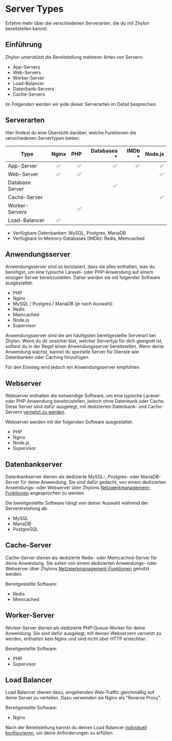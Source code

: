 # Server Types

Erfahre mehr über die verschiedenen Serverarten, die du mit Zhylon bereitstellen kannst.

## Einführung

Zhylon unterstützt die Bereitstellung mehrerer Arten von Servern:

- App-Servers
- Web-Servers
- Worker-Server
- Load-Balancer
- Datenbank-Servers
- Cache-Servers

Im Folgenden werden wir jede dieser Serverarten im Detail besprechen.


## Serverarten

Hier findest du eine Übersicht darüber, welche Funktionen die verschiedenen Servertypen bieten:

| Type                  | Nginx | PHP | Databases * | IMDb * | Node.js |
|-----------------------|:-----:|----:|------------:|-------:|--------:|
| App-Server            |   ✅   |   ✅ |           ✅ |      ✅ |       ✅ |
| Web-Server            |   ✅   |   ✅ |             |        |       ✅ |
| Database Server       |       |     |           ✅ |        |        |
| Cache-Server |       |     |            |        |       ✅ |
| Worker-Servers        |       |   ✅ |             |        |         |
| Load-Balancer         |   ✅   |     |             |        |         |

* Verfügbare Datenbanken: MySQL, Postgres, MariaDB
* Verfügbare In-Memory-Databases (IMDb): Redis, Memcached


## Anwendungsserver

Anwendungsserver sind so konzipiert, dass sie alles enthalten, was du benötigst, um eine typische Laravel- oder PHP-Anwendung auf einem einzigen Server bereitzustellen.
Daher werden sie mit folgender Software ausgestattet:

- PHP
- Nginx
- MySQL / Postgres / MariaDB (je nach Auswahl)
- Redis
- Memcached
- Node.js
- Supervisor

Anwendungsserver sind die am häufigsten bereitgestellte Serverart bei Zhylon.
Wenn du dir unsicher bist, welcher Servertyp für dich geeignet ist, solltest du in der Regel einen Anwendungsserver bereitstellen.
Wenn deine Anwendung wächst, kannst du spezielle Server für Dienste wie Datenbanken oder Caching hinzufügen.

Für den Einstieg wird jedoch ein Anwendungsserver empfohlen.


## Webserver

Webserver enthalten die notwendige Software, um eine typische Laravel- oder PHP-Anwendung bereitzustellen, jedoch ohne Datenbank oder Cache.
Diese Server sind dafür ausgelegt, mit dedizierten Datenbank- und Cache-Servern [vernetzt zu werden](/resources/network).

Webserver werden mit der folgenden Software ausgestattet:

- PHP
- Nginx
- Node.js
- Supervisor


## Datenbankserver

Datenbankserver dienen als dedizierte MySQL-, Postgres- oder MariaDB-Server für deine Anwendung.
Sie sind dafür gedacht, von einem dedizierten Anwendungs- oder Webserver über Zhylons [Netzwerkmanagement-Funktionen](/resources/network) angesprochen zu werden.

Die bereitgestellte Software hängt von deiner Auswahl während der Servererstellung ab:

- MySQL
- MariaDB
- PostgreSQL  


## Cache-Server

Cache-Server dienen als dedizierte Redis- oder Memcached-Server für deine Anwendung.
Sie sollen von einem dedizierten Anwendungs- oder Webserver über Zhylons [Netzwerkmanagement-Funktionen](/resources/network) genutzt werden.

Bereitgestellte Software:

- Redis
- Memcached  


## Worker-Server

Worker-Server dienen als dedizierte PHP-Queue-Worker für deine Anwendung.
Sie sind dafür ausgelegt, mit deinen Webservern vernetzt zu werden, enthalten kein Nginx und sind nicht über HTTP erreichbar.

Bereitgestellte Software:

- PHP
- Supervisor  


## Load Balancer

Load Balancer dienen dazu, eingehenden Web-Traffic gleichmäßig auf deine Server zu verteilen.
Dazu verwenden sie Nginx als "Reverse Proxy".

Bereitgestellte Software:
- Nginx

Nach der Bereitstellung kannst du deinen Load Balancer [individuell konfigurieren](/servers/load-balancing), um deine Anforderungen zu erfüllen.
